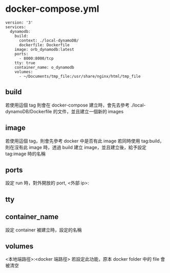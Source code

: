 # docker-compose.yml
```
version: '3'
services:
  dynamodb:
    build:
      context: ./local-dynamoDB/
      dockerfile: Dockerfile
    image: orb_dynamodb:latest
    ports:
      - 8000:8000/tcp
    tty: true
    container_name: o_dynamodb
    volumes:
      - ~/Documents/tmp_file:/usr/share/nginx/html/tmp_file
```

## build
若使用這個 tag 則會在 docker-compose 建立時，會先去參考 ./local-dynamoDB/Dockerfile 的文件，並且建立一個新的 images

## image
若使用這個 tag，則會先參考 docker 中是否有此 image
若同時使用 tag:build，則在沒有此 image 時，透過 build 建立 image，並且建立後，給予設定 tag:image 時的名稱

## ports
設定 run 時，對外開放的 port, <外部 ip>:<container ip>

## tty

## container_name
設定 container 被建立時，設定的名稱

## volumes

<本地端路徑>:<docker 端路徑>
若設定此功能，原本 docker folder 中的 file 會被清空